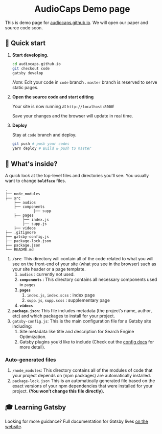 <h1 align="center"> AudioCaps Demo page </h1> 



This is demo page for [audiocaps.github.io](audiocaps.github.io). We will open our paper and source code soon. 

## 🚀 Quick start

1. **Start developing.**

    ```sh
    cd audiocaps.github.io
    git checkout code
    gatsby develop
    ```

    *Note*: Edit your code in `code` branch .  `master` branch is reserved to serve static pages.

2. **Open the source code and start editing**

    Your site is now running at `http://localhost:8000`! 

    Save your changes and the browser will update in real time.

3.  **Deploy**

    Stay at `code` branch and deploy.

    ```sh
    git push # push your codes
    yarn deploy # Build & push to master
    ```

## 🧐 What's inside?

A quick look at the top-level files and directories you'll see. You usually want to change **`boldface`** files.

    .
    ├── node_modules
    ├── src
        ├── audios
        ├── components
        		 ├── supp
        ├── pages
            ├── index.js
            ├── supp.js
        ├── videos
    ├── .gitignore
    ├── gatsby-config.js
    ├── package-lock.json
    ├── package.json
    └── README.md

1.  **`/src`**: This directory will contain all of the code related to what you will see on the front-end of your site (what you see in the browser) such as your site header or a page template. 
    1.  `audios` : currently not used.
    2.  **`components`** : This directory contains all necessary components used in `pages`
    3.  **`pages`** 
        1.  `index.js`, `index.scss` : index page
        2.  `supp.js`, `supp.scss` : supplementary page
    4.  **`videos`**
2.  **`package.json`**: This file includes metadata (the project’s name, author, etc) and which packages to install for your project.
3.  `gatsby-config.js`: This is the main configuration file for a Gatsby site including:
    1.  Site metadata like title and description for Search Engine Optimization.
    2.  Gatsby plugins you’d like to include (Check out the [config docs](https://www.gatsbyjs.org/docs/gatsby-config/) for more detail).

### Auto-generated files

1. `/node_modules`: This directory contains all of the modules of code that your project depends on (npm packages) are automatically installed.
2. `package-lock.json` This is an automatically generated file based on the exact versions of your npm dependencies that were installed for your project. **(You won’t change this file directly).**

## 🎓 Learning Gatsby

Looking for more guidance? Full documentation for Gatsby lives [on the website](https://www.gatsbyjs.org/).



## 
